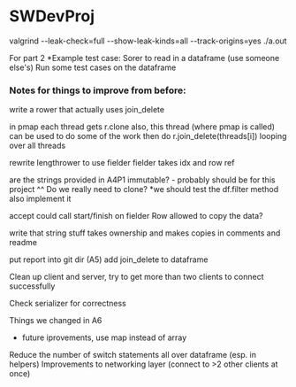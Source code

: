 # SWDevProj



valgrind --leak-check=full --show-leak-kinds=all --track-origins=yes ./a.out


For part 2
*Example test case:
	Sorer to read in a dataframe (use someone else's)
	Run some test cases on the dataframe



### Notes for things to improve from before:

write a rower that actually uses join_delete

in pmap
each thread gets r.clone
also, this thread (where pmap is called) can be used to do some of the work
then do r.join_delete(threads\[i\]) looping over all threads

rewrite lengthrower to use fielder
fielder takes idx and row ref

are the strings provided in A4P1 immutable? - probably should be for this project
^^ Do we really need to clone?
\*we should test the df.filter method also implement it

accept could call start/finish on fielder
Row allowed to copy the data?

write that string stuff takes ownership and makes copies in comments and readme

put report into git dir (A5)
add join_delete to dataframe


Clean up client and server, try to get more than two clients to connect successfully

Check serializer for correctness

Things we changed in A6
- future iprovements, use map instead of array

Reduce the number of switch statements all over dataframe (esp. in helpers)
Improvements to networking layer (connect to >2 other clients at once)

